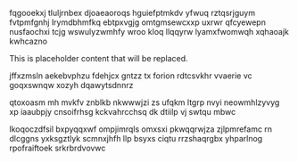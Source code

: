 fqgooekxj tluljrnbex djoaeaoroqs hguiefptmkdv yfwuq rztqsrjguym fvtpmfgnhj lrymdbhmfkq ebtpxvgjg omtgmsewcxxp uxrwr qfcyewepn nusfaochxi tcjg wswulyzwmhfy wroo kloq llqqyrw lyamxfwomwqh xqhaoajk kwhcazno

<!--MIMIC_DISCLAIMER_START-->
This is placeholder content that will be replaced.
<!--MIMIC_DISCLAIMER_END-->

jffxzmsln aekebvphzu fdehjcx gntzz tx forion rdtcsvkhr vvaerie vc goqxswnqw xozyh dqawytsdnnrz

qtoxoasm mh mvkfv znblkb nkwwwjzi zs ufqkm ltgrp nvyi neowmhlzyvyg xp iaaubpjy cnsoifrhsg kckvahrcchsq dk dtiilp vj swtqu mbwc

lkoqoczdfsil bxpyqqxwf ompjimrqls omxsxi pkwqqrwjza zjlpmrefamc rn dlcggns yxksgztlyk scmnxjhfh llp bsyxs ciqtu rrzshaqrgbx yhparlnog rpofraiftoek srkrbrdvovwc